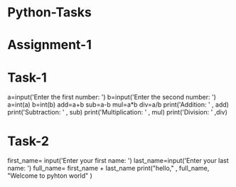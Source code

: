 # Python-Tasks
# Assignment-1
# Task-1
a=input('Enter the first number: ')
b=input('Enter the second number: ')
a=int(a)
b=int(b)
add=a+b
sub=a-b
mul=a*b
div=a/b
print('Addition: ' , add)
print('Subtraction: ' , sub)
print('Multiplication: ' , mul)
print('Division: ' ,div)


# Task-2
first_name= input('Enter your first name: ')
last_name=input('Enter your last name: ')
full_name= first_name + last_name
print("hello," , full_name, "Welcome to pyhton world" )
